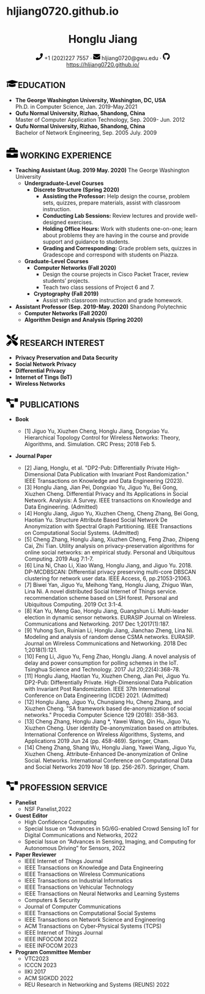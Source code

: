  # hljiang0720.github.io
 <center>
     <h1>Honglu Jiang</h1>
     <div>
         <span>
             <img src="assets/phone-solid.svg" width="18px">
             +1 (202)227 7557
         </span>
         ·
         <span>
             <img src="assets/envelope-solid.svg" width="18px">
             hljiang0720@gwu.edu
         </span>
         ·
         <span>
             <img src="assets/github-brands.svg" width="18px">
             <a href="https://hljiang0720.github.io/">https://hljiang0720.github.io/</a>
         </span>
     </div>
 </center>
    
## <img src="assets/graduation-cap-solid.svg" width="30px">EDUCATION
  
 - **The George Washington University, Washington, DC, USA**  
 Ph.D. in Computer Science, Jan. 2019-May.2021
 - **Qufu Normal University, Rizhao, Shandong, China**  
 Master of Computer Application Technology, Sep. 2009- Jun. 2012
 - **Qufu Normal University, Rizhao, Shandong, China**  
 Bachelor of Network Engineering, Sep. 2005 July. 2009

## <img src="assets/briefcase-solid.svg" width="30px"> WORKING EXPERIENCE

+ **Teaching Assistant (Aug. 2019 May. 2020)** The George Washington University
    +  **Undergraduate-Level Courses**
        + **Discrete Structure (Spring 2020)**
            + **Assisting the Professor:** Help design the course, problem sets, quizzes, prepare materials, assist with classroom instruction.
            + **Conducting Lab Sessions:** Review lectures and provide well-designed exercises.
            + **Holding Office Hours:**  Work with students one-on-one; learn about problems they are having in the course and provide support and guidance to students. 
            + **Grading and Corresponding:** Grade problem sets, quizzes in Gradescope and correspond with students on Piazza. 
    + **Graduate-Level Courses**
        + **Computer Networks (Fall 2020)**
            + Design the course projects in Cisco Packet Tracer, review students’ projects.
            + Teach two class sessions of Project 6 and 7.
        + **Cryptography (Fall 2019)**
            + Assist with classroom instruction and grade homework.    
+ **Assistant Professor (Sep. 2019-May. 2020)** Shandong Polytechnic
    + **Computer Networks (Fall 2020)**
    + **Algorithm Design and Analysis (Spring 2020)**

## <img src="assets/tools-solid.svg" width="30px"> RESEARCH INTEREST

+ **Privacy Preservation and Data Security**
+ **Social Network Privacy** 
+ **Differential Privacy**
+ **Internet of Tings (IoT)** 
+ **Wireless Networks**

## <img src="assets/project-diagram-solid.svg" width="30px"> PUBLICATIONS

+ **Book**
    + [1] Jiguo Yu, Xiuzhen Cheng, Honglu Jiang, Dongxiao Yu. Hierarchical Topology Control for Wireless Networks: Theory, Algorithms, and. Simulation. CRC Press; 2018 Feb 5.

+ **Journal Paper**
    + [2] Jiang, Honglu, et al. "DP2-Pub: Differentially Private High-Dimensional Data Publication with Invariant Post Randomization." IEEE Transactions on Knowledge and Data Engineering (2023).
    + [3] Honglu Jiang, Jian Pei, Dongxiao Yu, Jiguo Yu, Bei Gong, Xiuzhen Cheng. Differential Privacy and Its Applications in Social Network. Analysis: A Survey. IEEE transactions on Knowledge and Data Engineering. (Admitted) 
    + [4] Honglu Jiang, Jiguo Yu, Xiuzhen Cheng, Cheng Zhang, Bei Gong, Haotian Yu. Structure Attribute Based Social Network De Anonymization with Spectral Graph Partitioning. IEEE Transactions on Computational Social Systems. (Admitted) 
    + [5] Cheng Zhang, Honglu Jiang, Xiuzhen Cheng, Feng Zhao, Zhipeng Cai, Zhi Tian. Utility analysis on privacy-preservation algorithms for online social networks: an empirical study. Personal and Ubiquitous Computing. 2019 Aug 7:1-7. 
    + [6] Lina Ni, Chao Li, Xiao Wang, Honglu Jiang, and Jiguo Yu. 2018. DP-MCDBSCAN: Differential privacy preserving multi-core DBSCAN clustering for network user data. IEEE Access, 6, pp.21053-21063. 
    + [7] Biwei Yan, Jiguo Yu, Meihong Yang, Honglu Jiang, Zhiguo Wan, Lina Ni. A novel distributed Social Internet of Things service. recommendation scheme based on LSH forest. Personal and Ubiquitous Computing. 2019 Oct 3:1-4. 
    + [8] Kan Yu, Meng Gao, Honglu Jiang, Guangshun Li. Multi-leader election in dynamic sensor networks. EURASIP Journal on Wireless. Communications and Networking. 2017 Dec 1;2017(1):187. 
    + [9] Yuhong Sun, Ruinian Li, Honglu Jiang, Jianchao Zheng, Lina Ni. Modeling and analysis of random dense CSMA networks. EURASIP. Journal on Wireless Communications and Networking. 2018 Dec 1;2018(1):121. 
    + [10] Feng Li, Jiguo Yu, Feng Zhao, Honglu Jiang. A novel analysis of delay and power consumption for polling schemes in the IoT. Tsinghua Science and Technology. 2017 Jul 20;22(4):368-78.
    + [11] Honglu Jiang, Haotian Yu, Xiuzhen Cheng, Jian Pei, Jiguo Yu. DP2-Pub: Differentially Private. High-Dimensional Data Publication with Invariant Post Randomization. IEEE 37th International Conference on Data Engineering (ICDE) 2021. (Admitted) 
    + [12] Honglu Jiang, Jiguo Yu, Chunqiang Hu, Cheng Zhang, and Xiuzhen Cheng. "SA framework based de-anonymization of social networks." Procedia Computer Science 129 (2018): 358-363. 
    + [13] Cheng Zhang, Honglu Jiang *, Yawei Wang, Qin Hu, Jiguo Yu, Xiuzhen Cheng. User identity De-anonymization based on attributes. International Conference on Wireless Algorithms, Systems, and Applications 2019 Jun 24 (pp. 458-469). Springer, Cham. 
    + [14] Cheng Zhang, Shang Wu, Honglu Jiang, Yawei Wang, Jiguo Yu, Xiuzhen Cheng. Attribute-Enhanced De-anonymization of Online Social. Networks. International Conference on Computational Data and Social Networks 2019 Nov 18 (pp. 256-267). Springer, Cham.

## <img src="assets/project-diagram-solid.svg" width="30px"> **PROFESSION SERVICE**

+ **Panelist**
    + NSF Panelist,2022
+ **Guest Editor**
    + High Confidence Computing
    + Special Issue on “Advances in 5G/6G-enabled Crowd Sensing IoT for Digital Communications and Networks, 2022
    + Special Issue on “Advances in Sensing, Imaging, and Computing for Autonomous Driving” for Sensors, 2022
+ **Paper Reviewer**
    + IEEE Internet of Things Journal
    + IEEE Transactions on Knowledge and Data Engineering
    + IEEE Transactions on Wireless Communications
    + IEEE Transactions on Industrial Informatics
    + IEEE Transactions on Vehicular Technology
    + IEEE Transactions on Neural Networks and Learning Systems
    + Computers & Security
    + Journal of Computer Communications 
    + IEEE Transactions on Computational Social Systems 
    + IEEE Transactions on Network Science and Engineering 
    + ACM Transactions on Cyber-Physical Systems (TCPS) 
    + IEEE Internet of Things Journal 
    + IEEE INFOCOM 2022
    + IEEE INFOCOM 2023
+ **Program Committee Member**
    + VTC2023
    + ICCCN 2023
    + IIKI 2017
    + ACM SIGKDD 2022
    + REU Research in Networking and Systems (REUNS) 2022

